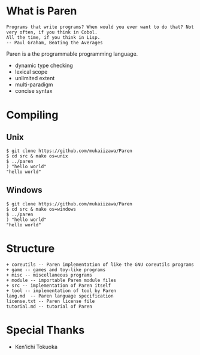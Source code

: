 # What is Paren

    Programs that write programs? When would you ever want to do that? Not very often, if you think in Cobol.
    All the time, if you think in Lisp.
    -- Paul Graham, Beating the Averages

Paren is a the programmable programming language.

- dynamic type checking
- lexical scope
- unlimited extent
- multi-paradigm
- concise syntax

# Compiling
## Unix

    $ git clone https://github.com/mukaiizawa/Paren
    $ cd src & make os=unix
    $ ../paren
    ) "hello world"
    "hello world"

## Windows

    $ git clone https://github.com/mukaiizawa/Paren
    $ cd src & make os=windows
    $ ../paren
    ) "hello world"
    "hello world"

# Structure

    + coreutils -- Paren implementation of like the GNU coreutils programs
    + game -- games and toy-like programs
    + misc -- miscellaneous programs
    + module -- importable Paren module files
    + src -- implementation of Paren itself
    + tool -- implementation of tool by Paren
    lang.md  -- Paren language specification
    license.txt -- Paren license file
    tutorial.md -- tutorial of Paren

# Special Thanks

- Ken'ichi Tokuoka
